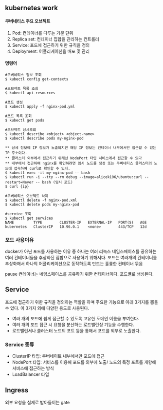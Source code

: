 ## kubernetes work

#### 쿠버네티스 주요 오브젝트
1. Pod: 컨테이너를 다루는 기분 단위
2. Replica set: 컨테이너 집합을 관리하는 컨트롤러
3. Service: 포드에 접근하기 위한 규칙을 정의
4. Deployment: 어플리케이션을 배포 및 관리 



#### 명령어
```
#쿠버네티스 정보 조회
$ kubectl config get-contexts

#오브젝트 목록 조회
$ kubectl api-resources

#포드 생성
$ kubectl apply -f nginx-pod.yml

#포드 목록 조회
$ kubectl get pods

#오브젝트 상세조회
$ kubectl describe <object> <object-name>
$ kubectl describe pods my-nginx-pod

** 상세 정보에 IP 정보가 노출되지만 해당 IP 정보는 컨테이너 내부에서만 접근할 수 있는 IP 주소이다.
** 클러스터 외부에서 접근하기 위해선 NodePort 타입 서비스에서 접근할 수 있다
** 내부에서 접근하여 nginx를 확인하려면 임시 노드를 생성 또는 쿠버네티스 클러스터의 노드에 접속하여 curl로 확인할 수 있다.
$ kubectl exec -it my-nginx-pod -- bash
$ kubectl run -i --tty --rm debug --image=alicek106/ubuntu:curl --restart=Never -- bash (임시 포드)
$ curl {ip}

#쿠버네티스 오브젝트 삭제
$ kubectl delete -f nginx-pod.xml
$ kubectl delete pods my-nginx-pod

#service 조회
$ kubectl get services
NAME         TYPE        CLUSTER-IP   EXTERNAL-IP   PORT(S)   AGE
kubernetes   ClusterIP   10.96.0.1    <none>        443/TCP   12d

```


### 포드 사용이유
docker가 아닌 포드를 사용하는 이유 중 하나는 여러 리눅스 네임스페이스를 공유하는 여러 컨테이너들을 추상화된 집합으로 사용하기 위해서다.
포드는 여러개의 컨테이너를 추상화해서 하나의 어플리케이션으로 동작하도록 만드는 훌륭한 컨테이너 묶음

pause 컨테이너는 네임스페이스를 공유하기 위한 컨테이너이다. 포드별로 생성된다.

## Service
포드에 접근하기 위한 규칙을 정의하는 역할을 하며 주요한 기능으로 아래 3가지를 뽑을 수 있다. 
이 3가지 외에 다양한 용도로 사용된다.
* 여러 개의 포드에 쉽게 접근할 수 있도록 고유한 도메인 이름을 부여한다.
* 여러 개의 포드 접근 시 요청을 분산하는 로드밸런싱 기능을 수행한다.
* 로드밸런서나 클러스터 노드의 포트 등을 통해서 포드를 외부로 노출한다.

### Service 종류
* ClusterIP 타입: 쿠버네이트 내부에서만 포드에 접근
* NodePort 타입: 서비스를 이용해 포드를 외부에 노출/ 노드의 특정 포트를 개항해 서비스에 접근하는 방식 
* LoadBalancer 타입

## Ingress
외부 요청을 실제로 받아들이는 gate